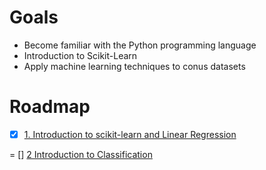 # Goals

* Become familiar with the Python programming language
* Introduction to Scikit-Learn
* Apply machine learning techniques to conus datasets

# Roadmap

- [x] [1. Introduction to scikit-learn and Linear Regression](https://github.com/INASIC/conus-exogenomics/blob/master/machine_learning/workshops/sklearn/tutorials/linear_regression/intro-sklearn.ipynb)

= [] [2 Introduction to Classification](https://github.com/INASIC/conus-exogenomics/tree/master/machine_learning/workshops/sklearn/tutorials/classification)
